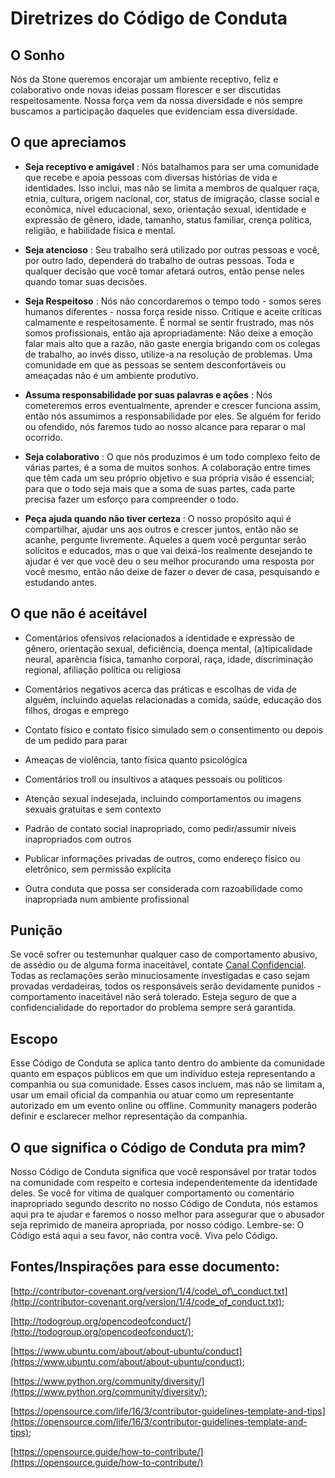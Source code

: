 # Diretrizes do Código de Conduta


## O Sonho

Nós da Stone queremos encorajar um ambiente receptivo, feliz e colaborativo onde novas ideias possam florescer e ser discutidas respeitosamente. Nossa força vem da nossa diversidade e nós sempre buscamos a participação daqueles que evidenciam essa diversidade.

## O que apreciamos

- **Seja receptivo e amigável** : Nós batalhamos para ser uma comunidade que recebe e apoia pessoas com diversas histórias de vida e identidades. Isso inclui, mas não se limita a membros de qualquer raça, etnia, cultura, origem nacional, cor, status de imigração, classe social e econômica, nível educacional, sexo, orientação sexual, identidade e expressão de gênero, idade, tamanho, status familiar, crença política, religião, e habilidade física e mental.

- **Seja atencioso** : Seu trabalho será utilizado por outras pessoas e você, por outro lado, dependerá do trabalho de outras pessoas. Toda e qualquer decisão que você tomar afetará outros, então pense neles quando tomar suas decisões.
- **Seja Respeitoso** : Nós não concordaremos o tempo todo - somos seres humanos diferentes - nossa força reside nisso. Critique e aceite críticas calmamente e respeitosamente.  É normal se sentir frustrado, mas nós somos profissionais, então aja apropriadamente: Não deixe a emoção falar mais alto que a razão, não gaste energia brigando com os colegas de trabalho, ao invés disso, utilize-a na resolução de problemas. Uma comunidade em que as pessoas se sentem desconfortáveis ou ameaçadas não é um ambiente produtivo.
- **Assuma responsabilidade por suas palavras e ações** : Nós cometeremos erros eventualmente, aprender e crescer funciona assim, então nós assumimos a responsabilidade por eles. Se alguém for ferido ou ofendido, nós faremos tudo ao nosso alcance para reparar o mal ocorrido.
- **Seja colaborativo** : O que nós produzimos é um todo complexo feito de várias partes, é a soma de muitos sonhos. A colaboração entre times que têm cada um seu próprio objetivo e sua própria visão é essencial; para que o todo seja mais que a soma de suas partes, cada parte precisa fazer um esforço para compreender o todo.
- **Peça ajuda quando não tiver certeza** : O nosso propósito aqui é compartilhar, ajudar uns aos outros e crescer juntos, então não se acanhe, pergunte livremente. Aqueles a quem você perguntar serão solícitos e educados, mas o que vai deixá-los realmente desejando te ajudar é ver que você deu o seu melhor procurando uma resposta por você mesmo, então não deixe de fazer o dever de casa, pesquisando e estudando antes.

## O que não é aceitável

- Comentários ofensivos relacionados a identidade e expressão de gênero, orientação sexual, deficiência, doença mental, (a)tipicalidade neural, aparência física, tamanho corporal, raça, idade, discriminação regional, afiliação política ou religiosa

- Comentários negativos acerca das práticas e escolhas de vida de alguém, incluindo aquelas relacionadas a comida, saúde, educação dos filhos, drogas e emprego

- Contato físico e contato físico simulado sem o consentimento ou depois de um pedido para parar
- Ameaças de violência, tanto física quanto psicológica

- Comentários troll ou insultivos a ataques pessoais ou políticos

- Atenção sexual indesejada, incluindo comportamentos ou imagens sexuais gratuitas e sem contexto

- Padrão de contato social inapropriado, como pedir/assumir níveis inapropriados com outros

- Publicar informações privadas de outros, como endereço físico ou eletrônico, sem permissão explícita

- Outra conduta que possa ser considerada com razoabilidade como inapropriada num ambiente profissional

## Punição

Se você sofrer ou testemunhar qualquer caso de comportamento abusivo, de assédio ou de alguma forma inaceitável, contate [Canal Confidencial](https://canalconfidencial.com.br/orelhaostone/). Todas as reclamações serão minuciosamente investigadas e caso sejam provadas verdadeiras, todos os responsáveis serão devidamente punidos - comportamento inaceitável não será tolerado. Esteja seguro de que a confidencialidade do reportador do problema sempre será garantida.

## Escopo

Esse Código de Conduta se aplica tanto dentro do ambiente da comunidade quanto em espaços públicos em que um indivíduo esteja representando a companhia ou sua comunidade. Esses casos incluem, mas não se limitam a, usar um email oficial da companhia ou atuar como um representante autorizado em um evento online ou offline. Community managers poderão definir e esclarecer melhor representação da companhia.

## O que significa o Código de Conduta pra mim?

Nosso Código de Conduta significa que você responsável por tratar todos na comunidade com respeito e cortesia independentemente da identidade deles. Se você for vítima de qualquer comportamento ou comentário inapropriado segundo descrito no nosso Código de Conduta, nós estamos aqui pra te ajudar e faremos o nosso melhor para assegurar que o abusador seja reprimido de maneira apropriada, por nosso código. Lembre-se: O Código está aqui a seu favor, não contra você. Viva pelo Código.

## Fontes/Inspirações para esse documento:

[http://contributor-covenant.org/version/1/4/code\_of\_conduct.txt](http://contributor-covenant.org/version/1/4/code_of_conduct.txt);

[http://todogroup.org/opencodeofconduct/](http://todogroup.org/opencodeofconduct/);

[https://www.ubuntu.com/about/about-ubuntu/conduct](https://www.ubuntu.com/about/about-ubuntu/conduct);

[https://www.python.org/community/diversity/](https://www.python.org/community/diversity/);

[https://opensource.com/life/16/3/contributor-guidelines-template-and-tips](https://opensource.com/life/16/3/contributor-guidelines-template-and-tips);

[https://opensource.guide/how-to-contribute/](https://opensource.guide/how-to-contribute/)

